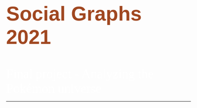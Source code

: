 <p style="font-family:Arial;font-weight:bold;font-size:55px;margin:5px 0px 50px 0px;color:#A04720">Social Graphs 2021</p>
<p style="font-family:Verdana;font-weight:light;font-size:35px;margin:5px 0px 10px 0px;color:#ffffff">Final project - Analyzing the Pokémon universe</p>

___

